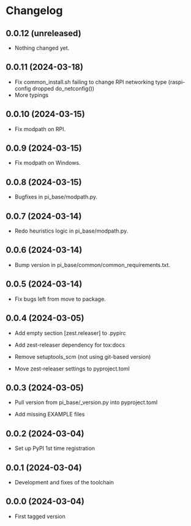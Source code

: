 # Changelog

## 0.0.12 (unreleased)


- Nothing changed yet.


## 0.0.11 (2024-03-18)

* Fix common_install.sh failing to change RPI networking type (raspi-config dropped do_netconfig())
* More typings

## 0.0.10 (2024-03-15)

* Fix modpath on RPI.

## 0.0.9 (2024-03-15)

* Fix modpath on Windows.

## 0.0.8 (2024-03-15)

* Bugfixes in pi_base/modpath.py.

## 0.0.7 (2024-03-14)

* Redo heuristics logic in pi_base/modpath.py.

## 0.0.6 (2024-03-14)

* Bump version in pi_base/common/common_requirements.txt.

## 0.0.5 (2024-03-14)

* Fix bugs left from move to package.

## 0.0.4 (2024-03-05)

* Add empty section [zest.releaser] to .pypirc

* Add zest-releaser dependency for tox:docs

* Remove setuptools_scm (not using git-based version)

* Move zest-releaser settings to pyproject.toml

## 0.0.3 (2024-03-05)

* Pull version from pi_base/_version.py into pyproject.toml

* Add missing EXAMPLE files

## 0.0.2 (2024-03-04)

* Set up PyPI 1st time registration

## 0.0.1 (2024-03-04)

* Development and fixes of the toolchain

## 0.0.0 (2024-03-04)

* First tagged version
